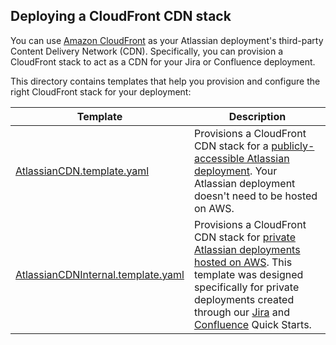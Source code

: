 ## Deploying a CloudFront CDN stack

You can use [Amazon CloudFront](https://aws.amazon.com/cloudfront/) as your Atlassian deployment's third-party Content Delivery Network (CDN). Specifically, you can provision a CloudFront stack to act as a CDN for your Jira or Confluence deployment.

This directory contains templates that help you provision and configure the right CloudFront stack for your deployment:

| Template | Description |
|----------|-------------|
| [AtlassianCDN.template.yaml](AtlassianCDN.template.yaml) | Provisions a CloudFront CDN stack for a [publicly-accessible Atlassian deployment](README-cdnprivate.md). Your Atlassian deployment doesn't need to be hosted on AWS. |
| [AtlassianCDNInternal.template.yaml](AtlassianCDNInternal.template.yaml) | Provisions a CloudFront CDN stack for [private Atlassian deployments hosted on AWS](README-cdnprivate.md). This template was designed specifically for private deployments created through our [Jira](https://aws.amazon.com/quickstart/architecture/jira/) and [Confluence](https://aws.amazon.com/quickstart/architecture/confluence/) Quick Starts. |
